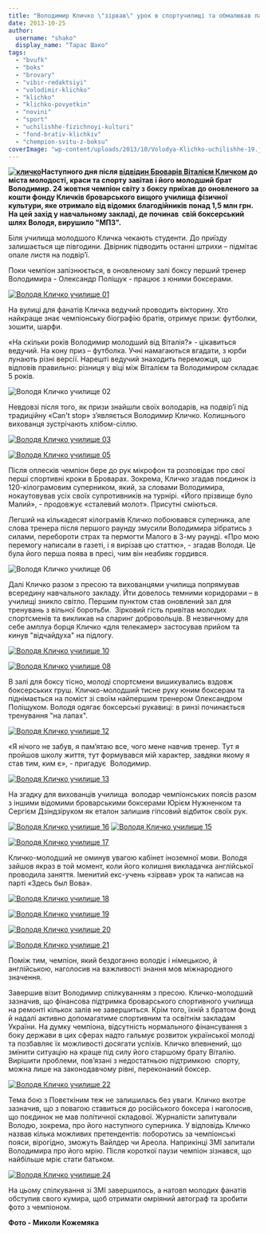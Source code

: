 ```yaml
---
title: "Володимир Кличко \"зірвав\" урок в спортучилищі та обмалював парту"
date: 2013-10-25
author: 
  username: "shako"
  display_name: "Тарас Шако"
tags: 
  - "bvufk"
  - "boks"
  - "brovary"
  - "vibir-redaktsiyi"
  - "volodimir-klichko"
  - "klichko"
  - "klichko-povyetkin"
  - "novini"
  - "sport"
  - "uchilishhe-fizichnoyi-kulturi"
  - "fond-brativ-klichkiv"
  - "chempion-svitu-z-boksu"
coverImage: "wp-content/uploads/2013/10/Volodya-Klichko-uchilishhe-19.jpg"
---
```


**[![кличко](https://mpz.brovary.org/wp-content/uploads/2013/10/klichko.jpg)](https://mpz.brovary.org/wp-content/uploads/2013/10/klichko.jpg)Наступного дня після [відвідин Броварів Віталієм Кличком](https://mpz.brovary.org/zustrich-z-chempionom-klichko-zibrav-anshlag-v-prometeyi/) до міста молодості, краси та спорту завітав і його молодший брат Володимир. 24 жовтня чемпіон світу з боксу приїхав до оновленого за кошти фонду Кличків броварського вищого училища фізичної культури, яке отримало від відомих благодійників понад 1,5 млн грн. На цей захід у навчальному закладі, де починав  свій боксерський шлях Володя, вирушило "МПЗ".**

Біля училища молодшого Кличка чекають студенти. До приїзду залишається ще півгодини. Двірник підводить останні штрихи – підмітає опале листя на подвір’ї.

Поки чемпіон запізнюється, в оновленому залі боксу перший тренер Володимира - Олександр Поліщук - працює з юними боксерами.

[![Володя Кличко училище 01](https://mpz.brovary.org/wp-content/uploads/2013/10/Volodya-Klichko-uchilishhe-01.jpg)](https://mpz.brovary.org/wp-content/uploads/2013/10/Volodya-Klichko-uchilishhe-01.jpg)

На вулиці для фанатів Кличка ведучий проводить вікторину. Хто найкраще знає чемпіонську біографію братів, отримує призи: футболки, зошити, шарфи.

«На скільки років Володимир молодший від Віталія?» - цікавиться ведучий. На кону приз – футболка. Учні намагаються вгадати, з юрби лунають різні версії. Нарешті ведучий знаходить переможця, що відповів правильно: різниця у віці між Віталієм та Володимиром складає 5 років.

![Володя Кличко училище 02](https://mpz.brovary.org/wp-content/uploads/2013/10/Volodya-Klichko-uchilishhe-02.jpg)

Невдовзі після того, як призи знайшли своїх володарів, на подвір’ї під традиційну «Сan't stop» з’являється Володимир Кличко. Колишнього вихованця зустрічають хлібом-сіллю.

[![Володя Кличко училище 03](https://mpz.brovary.org/wp-content/uploads/2013/10/Volodya-Klichko-uchilishhe-03.jpg)](https://mpz.brovary.org/wp-content/uploads/2013/10/Volodya-Klichko-uchilishhe-03.jpg)

[![Володя Кличко училище 05](https://mpz.brovary.org/wp-content/uploads/2013/10/Volodya-Klichko-uchilishhe-05.jpg)](https://mpz.brovary.org/wp-content/uploads/2013/10/Volodya-Klichko-uchilishhe-05.jpg)

Після оплесків чемпіон бере до рук мікрофон та розповідає про свої перші спортивні кроки в Броварах. Зокрема, Кличко згадав поєдинок із 120-кілограмовим суперником, який, за словами Володимира, нокаутовував усіх своїх супротивників на турнірі. «Його прізвище було Малий», - продовжує «сталевий молот». Присутні сміються.

Легший на кількадесят кілограмів Кличко побоювався суперника, але слова тренера після першого раунду змусили Володимира зібратись з силами, перебороти страх та пермогти Малого в 3-му раунді. «Про мою перемогу написали в газеті, і я вирізав цю статтю», - згадав Володя. Це була його перша поява в пресі, чим він неабияк гордився.

![Володя Кличко училище 06](https://mpz.brovary.org/wp-content/uploads/2013/10/Volodya-Klichko-uchilishhe-06.jpg)

Далі Кличко разом з пресою та вихованцями училища попрямував всередину навчального закладу. Йти довелось темними коридорами – в училищі зникло світло. Першим пунктом став оновлений зал для тренувань з вільної боротьби.  Зірковий гість привітав молодих спортсменів та викликав на спаринг добровольців. В незвичному для себе амплуа борця Кличко «для телекамер» застосував прийом та кинув "відчайдуха" на підлогу.

[![Володя Кличко училище 10](https://mpz.brovary.org/wp-content/uploads/2013/10/Volodya-Klichko-uchilishhe-10.jpg)](https://mpz.brovary.org/wp-content/uploads/2013/10/Volodya-Klichko-uchilishhe-10.jpg)

[![Володя Кличко училище 08](https://mpz.brovary.org/wp-content/uploads/2013/10/Volodya-Klichko-uchilishhe-08.jpg)](https://mpz.brovary.org/wp-content/uploads/2013/10/Volodya-Klichko-uchilishhe-08.jpg)

В залі для боксу тісно, молоді спортсмени вишикувались вздовж боксерських груш. Кличко-молодший тисне руку юним боксерам та піднімається на поміст зі своїм найпершим тренером Олександром Поліщуком. Володя одягає боксерські рукавиці: в ринзі починається тренування "на лапах".

[![Володя Кличко училище 12](https://mpz.brovary.org/wp-content/uploads/2013/10/Volodya-Klichko-uchilishhe-12.jpg)](https://mpz.brovary.org/wp-content/uploads/2013/10/Volodya-Klichko-uchilishhe-12.jpg)

«Я нічого не забув, я пам’ятаю все, чого мене навчив тренер. Тут я пройшов школу життя, тут формувався мій характер, завдяки якому я став тим, ким є», - пригадує  Володимир.

[![Володя Кличко училище 13](https://mpz.brovary.org/wp-content/uploads/2013/10/Volodya-Klichko-uchilishhe-13.jpg)](https://mpz.brovary.org/wp-content/uploads/2013/10/Volodya-Klichko-uchilishhe-13.jpg)

На згадку для вихованців училища  володар чемпіонських поясів разом з іншими відомими броварськими боксерами Юрієм Нужненком та Сергієм Дзіндзіруком як еталон залишив гіпсовий відбиток своїх рук.

[![Володя Кличко училище 16](https://mpz.brovary.org/wp-content/uploads/2013/10/Volodya-Klichko-uchilishhe-16.jpg)](https://mpz.brovary.org/wp-content/uploads/2013/10/Volodya-Klichko-uchilishhe-16.jpg) [![Володя Кличко училище 15](https://mpz.brovary.org/wp-content/uploads/2013/10/Volodya-Klichko-uchilishhe-15.jpg)](https://mpz.brovary.org/wp-content/uploads/2013/10/Volodya-Klichko-uchilishhe-15.jpg)

[![Володя Кличко училище 17](https://mpz.brovary.org/wp-content/uploads/2013/10/Volodya-Klichko-uchilishhe-17.jpg)](https://mpz.brovary.org/wp-content/uploads/2013/10/Volodya-Klichko-uchilishhe-17.jpg)

Кличко-молодший не оминув увагою кабінет іноземної мови. Володя зайшов якраз в той момент, коли його колишня викладачка англійської проводила заняття. Іменитий екс-учень «зірвав» урок та написав на парті «Здесь был Вова».

[![Володя Кличко училище 18](https://mpz.brovary.org/wp-content/uploads/2013/10/Volodya-Klichko-uchilishhe-18.jpg)](https://mpz.brovary.org/wp-content/uploads/2013/10/Volodya-Klichko-uchilishhe-18.jpg)

[![Володя Кличко училище 19](https://mpz.brovary.org/wp-content/uploads/2013/10/Volodya-Klichko-uchilishhe-19.jpg)](https://mpz.brovary.org/wp-content/uploads/2013/10/Volodya-Klichko-uchilishhe-19.jpg)

[![Володя Кличко училище 20](https://mpz.brovary.org/wp-content/uploads/2013/10/Volodya-Klichko-uchilishhe-20.jpg)](https://mpz.brovary.org/wp-content/uploads/2013/10/Volodya-Klichko-uchilishhe-20.jpg)

[![Володя Кличко училище 21](https://mpz.brovary.org/wp-content/uploads/2013/10/Volodya-Klichko-uchilishhe-21.jpg)](https://mpz.brovary.org/wp-content/uploads/2013/10/Volodya-Klichko-uchilishhe-21.jpg)

Поміж тим, чемпіон, який бездоганно володіє і німецькою, й англійською, наголосив на важливості знання мов міжнародного значення.

Завершив візит Володимир спілкуванням з пресою. Кличко-молодший зазначив, що фінансова підтримка броварського спортивного училища на ремонті кількох залів не завершиться. Крім того, їхній з братом фонд й надалі активно допомагатиме спортивним та освітнім закладам України. На думку чемпіона, відсутність нормального фінансування з боку держави в цих сферах надто гальмує розвиток української молоді та позбавляє їх можливості досягати успіхів. Кличко впевнений, що змінити ситуацію на краще під силу його старшому брату Віталію. Вирішити проблеми, пов’язані з недостатньою підтримкою  спорту, можна лише на законодавчому рівні, переконаний боксер.

[![Володя Кличко училище 22](https://mpz.brovary.org/wp-content/uploads/2013/10/Volodya-Klichko-uchilishhe-22.jpg)](https://mpz.brovary.org/wp-content/uploads/2013/10/Volodya-Klichko-uchilishhe-22.jpg)

Тема бою з Повєткіним теж не залишилась без уваги. Кличко вкотре зазначив, що з повагою ставиться до російського боксера і наголосив, що поєдинок не мав політичної складової. Журналісти запитували Володю, зокрема, про його наступного суперника. У відповідь Кличко назвав кілька можливих претендентів: поборотись за чемпіонські пояси, вірогідно, зможуть Вайлдер чи Ареола. Наприкінці ЗМІ запитали Володимира про його мрію. Після короткої паузи чемпіон зізнався, що найбільше мріє стати батьком.

[![Володя Кличко училище 24](https://mpz.brovary.org/wp-content/uploads/2013/10/Volodya-Klichko-uchilishhe-24.jpg)](https://mpz.brovary.org/wp-content/uploads/2013/10/Volodya-Klichko-uchilishhe-24.jpg)

На цьому спілкування зі ЗМІ завершилось, а натовп молодих фанатів обступив свого кумира, щоб отримати омріяний автограф та зробити фото з чемпіоном.

**Фото - Миколи Кожемяка**
